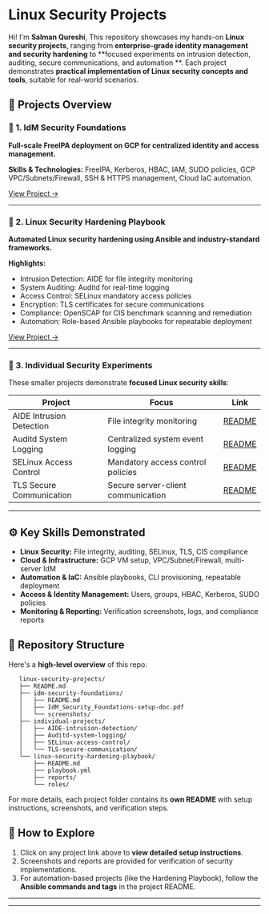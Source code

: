 
# Linux Security Projects

Hi! I'm **Salman Qureshi**, This repository showcases my hands-on **Linux security projects**, ranging from **enterprise-grade identity management and security hardening** to **focused experiments on intrusion detection, auditing, secure communications, and automation **. Each project demonstrates **practical implementation of Linux security concepts and tools**, suitable for real-world scenarios.

## 📂 Projects Overview

### 🔹 1. IdM Security Foundations
**Full-scale FreeIPA deployment on GCP for centralized identity and access management.**

**Skills & Technologies:** FreeIPA, Kerberos, HBAC, IAM, SUDO policies, GCP VPC/Subnets/Firewall, SSH & HTTPS management, Cloud IaC automation.

[View Project →](idm-security-foundations/README.md)

---

### 🔹 2. Linux Security Hardening Playbook
**Automated Linux security hardening using Ansible and industry-standard frameworks.**

**Highlights:**
* Intrusion Detection: AIDE for file integrity monitoring
* System Auditing: Auditd for real-time logging
* Access Control: SELinux mandatory access policies
* Encryption: TLS certificates for secure communications
* Compliance: OpenSCAP for CIS benchmark scanning and remediation
* Automation: Role-based Ansible playbooks for repeatable deployment

[View Project →](linux-security-hardening-playbook/README.md)

---


### 🔹 3. Individual Security Experiments
These smaller projects demonstrate **focused Linux security skills**:


| Project | Focus | Link |
|---------|-------|------|
| AIDE Intrusion Detection | File integrity monitoring | [README](individual-projects/AIDE-intrusion-detection/README.md) |
| Auditd System Logging | Centralized system event logging | [README](individual-projects/Auditd-system-logging/README.md) |
| SELinux Access Control | Mandatory access control policies | [README](individual-projects/SELinux-access-control/README.md) |
| TLS Secure Communication | Secure server-client communication | [README](individual-projects/TLS-secure-communication/README.md) |

---

## ⚙️ Key Skills Demonstrated

* **Linux Security:** File integrity, auditing, SELinux, TLS, CIS compliance
* **Cloud & Infrastructure:** GCP VM setup, VPC/Subnet/Firewall, multi-server IdM
* **Automation & IaC:** Ansible playbooks, CLI provisioning, repeatable deployment
* **Access & Identity Management:** Users, groups, HBAC, Kerberos, SUDO policies
* **Monitoring & Reporting:** Verification screenshots, logs, and compliance reports

## 📂 Repository Structure

Here's a **high-level overview** of this repo:
```
   linux-security-projects/
   ├── README.md
   ├── idm-security-foundations/
   │   ├── README.md
   │   ├── IdM_Security_Foundations-setup-doc.pdf
   │   └── screenshots/
   ├── individual-projects/
   │   ├── AIDE-intrusion-detection/
   │   ├── Auditd-system-logging/
   │   ├── SELinux-access-control/
   │   └── TLS-secure-communication/
   └── linux-security-hardening-playbook/
       ├── README.md
       ├── playbook.yml
       ├── reports/
       └── roles/
```

For more details, each project folder contains its **own README** with setup instructions, screenshots, and verification steps.

## 🚀 How to Explore

1. Click on any project link above to **view detailed setup instructions**.
2. Screenshots and reports are provided for verification of security implementations.
3. For automation-based projects (like the Hardening Playbook), follow the **Ansible commands and tags** in the project README.

---
---
